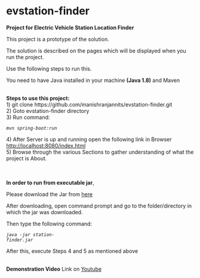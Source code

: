 # evstation-finder
<b>Project for Electric Vehicle Station Location Finder</b>
<p>This project is a prototype of the solution.</p>
<p>The solution is described on the pages which will be displayed when you run the project.</p> 
<p>Use the following steps to run this. </p>
<p>You need to have Java installed in your machine <b>(Java 1.8)</b> and Maven</p>
<br/>
<b>Steps to use this project:</b><br/>
1) git clone https://github.com/manishranjannits/evstation-finder.git<br/>
2) Goto evstation-finder directory<br/>
3) Run command: <br/>
<pre style="width: 200px;"><code class="javascript"><i>mvn spring-boot:run</i></code></pre>
4) After Server is up and running open the following link in Browser<br/>
   <a href="http://localhost:8080/index.html" target="_blank">http://localhost:8080/index.html</a>
<br/>5) Browse through the various Sections to gather understanding of what the project is About.
<br/><br/><br/>
<p>
   <b>In order to run from executable jar</b>, 
   <p>Please download the Jar from 
   <a href="https://drive.google.com/open?id=1FzBwrn9uGKchhmWNGjJ64uI1LihPmZ4Y" target="_blank">here</a>
 </p>
<p>After downloading, open command prompt and go to the folder/directory in which the jar was downloaded.</p>
<p>Then type the following command:</p>
<pre style="width: 200px;"><code class="javascript"><i>java -jar station-finder.jar</i></code></pre>
<p>After this, execute Steps 4 and 5 as mentioned above</p>
<br/>
<b>Demonstration Video</b> Link on <a href="https://youtu.be/JtALuJo80TA" target="_blank">Youtube</a>

